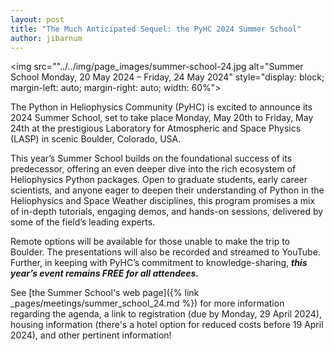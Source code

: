```yaml
---
layout: post
title: "The Much Anticipated Sequel: the PyHC 2024 Summer School"
author: jibarnum
---
```


<img src=""../../img/page_images/summer-school-24.jpg alt="Summer School Monday, 20 May 2024 – Friday, 24 May 2024" style="display: block; margin-left: auto; margin-right: auto; width: 60%">



The Python in Heliophysics Community (PyHC) is excited to announce its 2024 Summer School, set to take place Monday, May 20th to Friday, May 24th at the prestigious Laboratory for Atmospheric and Space Physics (LASP) in scenic Boulder, Colorado, USA.

This year’s Summer School builds on the foundational success of its predecessor, offering an even deeper dive into the rich ecosystem of Heliophysics Python packages. Open to graduate students, early career scientists, and anyone eager to deepen their understanding of Python in the Heliophysics and Space Weather disciplines, this program promises a mix of in-depth tutorials, engaging demos, and hands-on sessions, delivered by some of the field’s leading experts.

Remote options will be available for those unable to make the trip to Boulder. The presentations will also be recorded and streamed to YouTube. Further, in keeping with PyHC’s commitment to knowledge-sharing, ***this year’s event remains FREE for all attendees.***

See [the Summer School's web page]({% link _pages/meetings/summer_school_24.md %}) for more information regarding the agenda, a link to registration (due by Monday, 29 April 2024), housing information (there's a hotel option for reduced costs before 19 April 2024), and other pertinent information!
